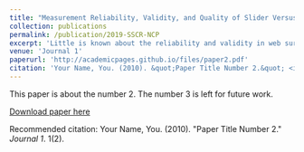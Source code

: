 ```yaml
---
title: "Measurement Reliability, Validity, and Quality of Slider Versus Radio Button Scales in an Online Probability-Based Panel in Norway"
collection: publications
permalink: /publication/2019-SSCR-NCP
excerpt: 'Little is known about the reliability and validity in web surveys, although this is crucial information to evaluate how accurate the results might be and/or to correct for measurement errors. In particular, there are few studies based on probability-based samples for web surveys, looking at web-specific response scales and considering the impact of having smartphone respondents. In this article, we start filling these gaps by estimating the measurement quality of sliders compared to radio button scales controlling for the device respondents used. We conducted therefore two multitrait–multimethod (MTMM) experiments in the Norwegian Citizen Panel (NCP), a probability-based online panel. Overall, we find that if smartphone respondents represent a nonnegligible part of the whole sample, offering the response options in form of a slider or a radio button scale leads to a quite similar measurement quality. This means that sliders could be used more often without harming the data quality. Besides, if there are no smartphone respondents, we find that sliders can also be used, but that the marker should be placed initially in the middle rather than on the left side. However, in practice, there is no need to shift from radio buttons to sliders since the quality is not highly improved by providing sliders'
venue: 'Journal 1'
paperurl: 'http://academicpages.github.io/files/paper2.pdf'
citation: 'Your Name, You. (2010). &quot;Paper Title Number 2.&quot; <i>Journal 1</i>. 1(2).'
---
```

This paper is about the number 2. The number 3 is left for future work.

[Download paper here](http://academicpages.github.io/files/paper2.pdf)

Recommended citation: Your Name, You. (2010). "Paper Title Number 2." <i>Journal 1</i>. 1(2).
